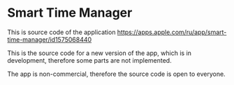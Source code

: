 # Smart Time Manager


This is source code of the application https://apps.apple.com/ru/app/smart-time-manager/id1575068440

This is the source code for a new version of the app, which is in development, therefore some parts are not implemented.

The app is non-commercial, therefore the source code is open to everyone.